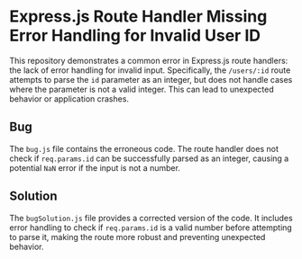 # Express.js Route Handler Missing Error Handling for Invalid User ID

This repository demonstrates a common error in Express.js route handlers: the lack of error handling for invalid input.  Specifically, the `/users/:id` route attempts to parse the `id` parameter as an integer, but does not handle cases where the parameter is not a valid integer. This can lead to unexpected behavior or application crashes.

## Bug
The `bug.js` file contains the erroneous code.  The route handler does not check if `req.params.id` can be successfully parsed as an integer, causing a potential `NaN` error if the input is not a number.

## Solution
The `bugSolution.js` file provides a corrected version of the code. It includes error handling to check if `req.params.id` is a valid number before attempting to parse it, making the route more robust and preventing unexpected behavior.